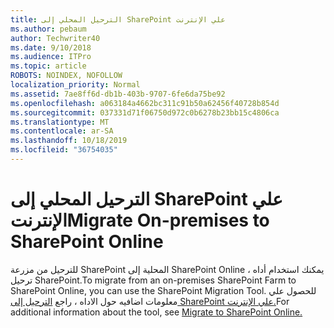 ```yaml
---
title: الترحيل المحلي إلى SharePoint علي الإنترنت
ms.author: pebaum
author: Techwriter40
ms.date: 9/10/2018
ms.audience: ITPro
ms.topic: article
ROBOTS: NOINDEX, NOFOLLOW
localization_priority: Normal
ms.assetid: 7ae8ff6d-db1b-403b-9707-6fe6da75be92
ms.openlocfilehash: a063184a4662bc311c91b50a62456f40728b854d
ms.sourcegitcommit: 037331d71f06750d972c0b6278b23bb15c4806ca
ms.translationtype: MT
ms.contentlocale: ar-SA
ms.lasthandoff: 10/18/2019
ms.locfileid: "36754035"
---
```

# <a name="migrate-on-premises-to-sharepoint-online"></a><span data-ttu-id="38ed5-102">الترحيل المحلي إلى SharePoint علي الإنترنت</span><span class="sxs-lookup"><span data-stu-id="38ed5-102">Migrate On-premises to SharePoint Online</span></span>

<span data-ttu-id="38ed5-103">للترحيل من مزرعة SharePoint المحلية إلى SharePoint Online ، يمكنك استخدام أداه ترحيل SharePoint.</span><span class="sxs-lookup"><span data-stu-id="38ed5-103">To migrate from an on-premises SharePoint Farm to SharePoint Online, you can use the SharePoint Migration Tool.</span></span> <span data-ttu-id="38ed5-104">للحصول علي معلومات اضافيه حول الاداه ، راجع [الترحيل إلى SharePoint علي الإنترنت.](https://go.microsoft.com/fwlink/?linkid=2019574)</span><span class="sxs-lookup"><span data-stu-id="38ed5-104">For additional information about the tool, see [Migrate to SharePoint Online.](https://go.microsoft.com/fwlink/?linkid=2019574)</span></span>
  

